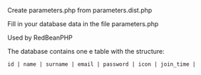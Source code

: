 
Create parameters.php from parameters.dist.php

Fill in your database data in the file parameters.php



Used by RedBeanPHP

The database contains one e table with the structure:

```
id | name | surname | email | password | icon | join_time |